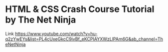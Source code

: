# HTML & CSS Crash Course Tutorial by The Net Ninja
Link https://www.youtube.com/watch?v=hu-q2zYwEYs&list=PL4cUxeGkcC9ivBf_eKCPIAYXWzLlPAm6G&ab_channel=TheNetNinja
